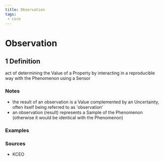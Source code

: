 ```yaml
---
title: Observation
tags:
 - core
---
```


# Observation

## 1 Definition 

act of determining the Value of a Property by interacting in a reproducible way with the Phenomenon using a Sensor

### Notes 
- the result of an observation is a Value complemented by an Uncertainty, often itself being referred to as 'observation'
- an observation (result) represents a Sample of the Phenomenon (otherwise it would be identical with the Phenomenon) 

### Examples 

### Sources
- KCEO
